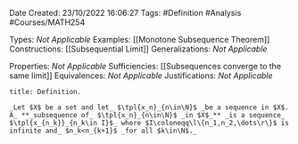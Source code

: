 <div class="topSpace"></div>

Date Created: 23/10/2022 16:06:27
Tags: #Definition #Analysis #Courses/MATH254

Types: _Not Applicable_
Examples: [[Monotone Subsequence Theorem]]
Constructions: [[Subsequential Limit]]
Generalizations: _Not Applicable_

Properties: _Not Applicable_
Sufficiencies: [[Subsequences converge to the same limit]]
Equivalences: _Not Applicable_
Justifications: _Not Applicable_

``` ad-Definition
title: Definition.

_Let $X$ be a set and let_ $\tpl{x_n}_{n\in\N}$ _be a sequence in $X$. A_ **_subsequence of_ $\tpl{x_n}_{n\in\N}$ _in $X$_** _is a sequence_ $\tpl{x_{n_k}}_{n_k\in I}$_ where $I\coloneqq\l\{n_1,n_2,\dots\r\}$ is infinite and_ $n_k<n_{k+1}$ _for all $k\in\N$._

```
